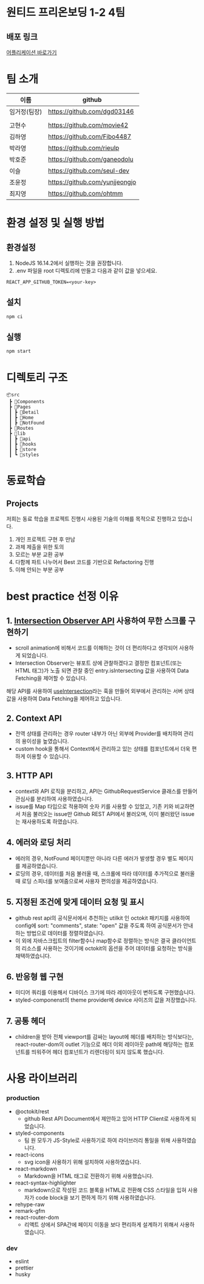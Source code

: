 # 원티드 프리온보딩 1-2 4팀

## 배포 링크

<a href="https://starlit-snickerdoodle-9d0b9e.netlify.app" target="_blank">어플리케이션 바로가기</a>

# 팀 소개

| 이름         | github                         |
| ------------ | ------------------------------ |
| 임거정(팀장) | https://github.com/dgd03146    |
|              |                                |
| 고현수       | https://github.com/movie42     |
| 김하영       | https://github.com/Fibo4487    |
| 박라영       | https://github.com/rieulp      |
| 박호준       | https://github.com/ganeodolu   |
| 이슬         | https://github.com/seul-dev    |
| 조윤정       | https://github.com/yunjjeongjo |
| 최지영       | https://github.com/ohtmm       |

# 환경 설정 및 실행 방법

## 환경설정

1. NodeJS 16.14.2에서 실행하는 것을 권장합니다.
2. .env 파일을 root 디렉토리에 만들고 다음과 같이 값을 넣으세요.

```.env
REACT_APP_GITHUB_TOKEN=<your-key>
```

## 설치
```bash
npm ci
```

## 실행

```bash
npm start
```

# 디렉토리 구조

```
📦src
 ┣ 📂Components
 ┣ 📂Pages
 ┃ ┣ 📂Detail
 ┃ ┣ 📂Home
 ┃ ┣ 📂NotFound
 ┣ 📂Routes
 ┣ 📂lib
 ┃ ┣ 📂api
 ┃ ┣ 📂hooks
 ┃ ┣ 📂store
 ┃ ┗ 📂styles
```

# 동료학습

## Projects

저희는 동료 학습을 프로젝트 진행시 사용된 기술의 이해를 목적으로 진행하고 있습니다.

1. 개인 프로젝트 구현 후 만남
2. 과제 제출을 위한 토의
3. 모르는 부분 교환 공부
4. 다함께 파트 나누어서 Best 코드를 기반으로 Refactoring 진행
5. 이해 안되는 부분 공부

# best practice 선정 이유

## 1. [Intersection Observer API](https://developer.mozilla.org/en-US/docs/Web/API/Intersection_Observer_API) 사용하여 무한 스크롤 구현하기

- scroll animation에 비해서 코드를 이해하는 것이 더 편리하다고 생각되어 사용하게 되었습니다.
- Intersection Observer는 뷰포트 상에 관찰하겠다고 결정한 컴포넌트(또는 HTML 태그)가 노출 되면 관찰 중인 entry.isIntersecting 값을 사용하여 Data Fetching을 제어할 수 있습니다.

해당 API를 사용하여 [useIntersection](../wanted-assignment2/src/lib/hooks/useIntersection.ts)라는 훅을 만들어 외부에서 관리하는 서버 상태값을 사용하여 Data Fetching을 제어하고 있습니다.

## 2. Context API

- 전역 상태를 관리하는 경우 router 내부가 아닌 외부에 Provider를 배치하여 관리의 용이성을 높였습니다.
- custom hook을 통해서 Context에서 관리하고 있는 상태를 컴포넌트에서 더욱 편하게 이용할 수 있습니다.

## 3. HTTP API

- context와 API 로직을 분리하고, API는 GithubRequestService 클래스를 만들어 관심사를 분리하여 사용하였습니다.
- issue를 Map 타입으로 적용하여 숫자 키를 사용할 수 있었고, 기존 키와 비교하면서 처음 불러오는 issue만 Github REST API에서 불러오며, 이미 불러왔던 issue는 재사용하도록 하였습니다.

## 4. 에러와 로딩 처리

- 에러의 경우, NotFound 페이지뿐만 아니라 다른 에러가 발생할 경우 별도 페이지를 제공하였습니다.
- 로딩의 경우, 데이터를 처음 불러올 때, 스크롤에 따라 데이터를 추가적으로 불러올 때 로딩 스피너를 보여줌으로써 사용자 편의성을 제공하였습니다.

## 5. 지정된 조건에 맞게 데이터 요청 및 표시

- github rest api의 공식문서에서 추천하는 utilkit 인 octokit 패키지를 사용하여 config에 sort: "comments", state: "open" 값을 주도록 하여 공식문서가 안내하는 방법으로 데이터를 정렬하였습니다.
- 이 외에 자바스크립트의 filter함수나 map함수로 정렬하는 방식은 결국 클라이언트의 리소스를 사용하는 것이기에 octokit의 옵션을 주어 데이터를 요청하는 방식을 채택하였습니다.

## 6. 반응형 웹 구현

- 미디어 쿼리를 이용해서 디바이스 크기에 따라 레이아웃이 변하도록 구현했습니다.
- styled-componenst의 theme provider에 device 사이즈의 값을 저장했습니다.

## 7. 공통 헤더

- children을 받아 전체 viewport를 감싸는 layout에 헤더를 배치하는 방식보다는, react-router-dom의 outlet 기능으로 헤더 이외 레이아웃 path에 해당하는 컴포넌트를 띄워주어 헤더 컴포넌트가 리렌더링이 되지 않도록 했습니다.

# 사용 라이브러리

### production

- @octokit/rest
  - github Rest API Document에서 제안하고 있어 HTTP Client로 사용하게 되었습니다.
- styled-components
  - 팀 원 모두가 JS-Style로 사용하기로 하여 라이브러리 통일을 위해 사용하였습니다.
- react-icons
  - svg icon을 사용하기 위해 설치하여 사용하였습니다.
- react-markdown
  - Markdown을 HTML 태그로 전환하기 위해 사용했습니다.
- react-syntax-highlighter
  - markdown으로 작성된 코드 블록을 HTML로 전환해 CSS 스타일을 입혀 사용자가 code block을 보기 편하게 하기 위해 사용하였습니다.
- rehype-raw
- remark-gfm
- react-router-dom
  - 리액트 상에서 SPA간에 페이지 이동을 보다 편리하게 설계하기 위해서 사용하였습니다.

### dev

- eslint
- prettier
- husky
